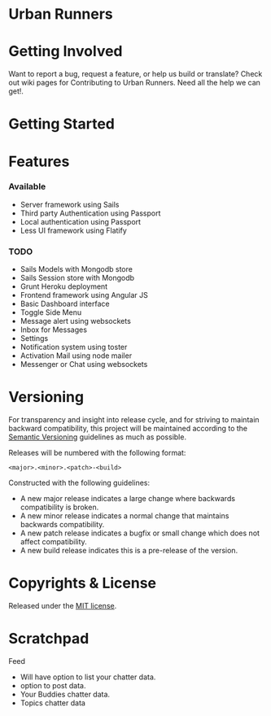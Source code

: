 Urban Runners
=============

Getting Involved
================

Want to report a bug, request a feature, or help us build or translate? Check out wiki pages for Contributing to Urban Runners. Need all the help we can get!.

Getting Started
===============

Features
========
### Available
* Server framework using Sails
* Third party Authentication using Passport
* Local authentication using Passport
* Less UI framework using Flatify

### TODO
* Sails Models with Mongodb store
* Sails Session store with Mongodb
* Grunt Heroku deployment
* Frontend framework using Angular JS
* Basic Dashboard interface
* Toggle Side Menu
* Message alert using websockets
* Inbox for Messages
* Settings
* Notification system using toster
* Activation Mail using node mailer
* Messenger or Chat using websockets

Versioning
==========

For transparency and insight into release cycle, and for striving to maintain backward compatibility, this project will be maintained according to the [Semantic Versioning](http://semver.org/) guidelines as much as possible.

Releases will be numbered with the following format:

`<major>.<minor>.<patch>-<build>`

Constructed with the following guidelines:

* A new major release indicates a large change where backwards compatibility is broken.
* A new minor release indicates a normal change that maintains backwards compatibility.
* A new patch release indicates a bugfix or small change which does not affect compatibility.
* A new build release indicates this is a pre-release of the version.

Copyrights & License
=====================
Released under the [MIT license](https://github.com/phaneendra/urbanrunners/blob/master/LICENSE).























Scratchpad
==========

Feed
 - Will have option to list your chatter data.
 - option to post data.
 - Your Buddies chatter data.
 - Topics chatter data
